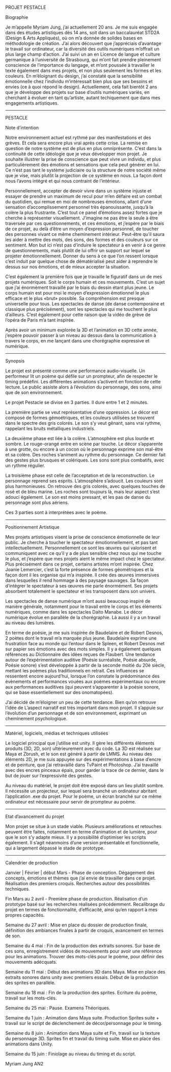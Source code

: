 PROJET PESTACLE

Biographie

Je m’appelle Myriam Jung, j’ai actuellement 20 ans. Je me suis engagée dans des études artistiques dès 14 ans, soit dans un baccalauréat STD2A (Design & Arts Appliqués), où on m’a donnée de solides bases en méthodologie de création. J’ai alors découvert que j’appréciais d’avantage le travail sur ordinateur, car la diversité des outils numériques m’offrait un plus large champ d’action. J’ai suivi un an en Licence de langue et culture germanique à l’université de Strasbourg, qui m’ont fait prendre pleinement conscience de l’importance du langage, et m’ont poussée à travailler le texte également dans mes projets, et non plus seulement les formes et les couleurs. En m’éloignant du design, j’ai constaté que  la sensibilité émotionnelle chez l’individu m’intéressait bien plus que ses besoins et envies (ce à quoi répond le design). Actuellement, cela fait bientôt 2 ans que je développe des projets sur base d’outils numériques variés, en cherchant à évoluer en tant qu’artiste, autant techiquement que dans mes engagements artistiques.

____

PESTACLE

Note d’intention

Notre environnement actuel est rythmé par des manifestations et des grèves. Et cela sera encore plus vrai après cette crise. La remise en question de notre système est de plus en plus omniprésente. C’est dans la continuité de cette idéologie que je veux développer mon projet. Je souhaite illustrer la prise de conscience que peut vivre un individu, et plus particulièrement des émotions et sensations que cela peut générer en lui. Ce n’est pas tant le système judiciaire ou la structure de notre société même que je vise, mais plutôt la projection de ce système en nous. La façon dont nous l’avons intégré et qui nous contraint de l’intérieur.

Personnellement, accepter de devoir vivre dans un système injuste et essayer de prendre un maximum de recul pour m’en défaire est un combat du quotidien, qui remue en moi de nombreuses émotions, allant d’une sensation d’accomplissement personnel très épanouissante, jusqu’à la colère la plus frustrante. C’est tout ce panel d’émotions assez fortes que je cherche à représenter visuellement. J’imagine ne pas être la seule à être traversée par ces questionnements, et ces émotions, et j’espère par le biais de ce projet, au delà d’être un moyen d’expression personnel, de toucher des personnes vivant ce même cheminement intérieur. Peut-être qu’il saura les aider à mettre des mots,  des sons, des formes et des couleurs sur ce sentiment.
Mon but ici n’est pas d’induire le spectateur à en venir à ce genre de questionnements, mais plutôt de lui offrir un support sur lequel se projeter émotionnellement. Donner du sens à ce que l’on ressent lorsque c’est induit par quelque chose de dématérialisé peut aider à reprendre le dessus sur nos émotions, et de mieux accepter la situation.

C’est également la première fois que je travaille le figuratif dans un de mes projets numériques. Soit le corps humain et ces mouvements. C’est un sujet que j’ai énormément travaillé par le biais du dessin étant plus jeune. Le corps humain est pour moi le moyen d’expression émotionnel le plus efficace et le plus «brut» possible. Sa compréhension est presque universelle pour tous. Les spectacles de danse (de danse contemporaine et classique plus précisément), sont les spectacles qui me touchent le plus d’ailleurs. C’est également pour cette raison que la vidéo de grève de l’opéra de Paris m’a tant inspirée.

Après avoir un minimum explorée la 3D et l’animation en 3D cette année, j’espère pouvoir passer à un niveau au dessus dans la communication à travers le corps, en me lançant dans une chorégraphie expressive et numérique.

____

Synopsis

Le projet est présenté comme une performance audio-visuelle. Un performeur lit un poème qui défile sur un prompteur, afin de respecter le timing prédéfini. Les différentes animations s’activent en fonction de cette lecture. Le public assiste alors à l’évolution du personnage, des sons, ainsi que de son environnement.

Le projet Pestacle se divise en 3 parties. Il dure entre 1 et 2 minutes. 

La première partie se veut représentative d’une oppression. Le décor est composé de formes gémoétriques, et les couleurs utilisées se trouvent dans le spectre des gris colorés. Le son s’y veut gênant, sans vrai rythme, rappelant les bruits métalliques industriels.

La deuxième phase est liée à la colère. L’atmosphère est plus lourde et sombre. Le rouge-orangé entre en scène par touche. Le décor s’apparente à une grotte, ou encore à un cocon où le personnage exprime son mal-être et sa colère. Des roches s’animent au rythme du personnage. Ce dernier fait des gestes plus brusques et colériques. Les sons sont plus combatifs, avec un rythme régulier.

La troisième phase est celle de l’acceptation et de la reconstruction. Le personnage reprend ses esprits. L’atmosphère s’adoucit. Les couleurs sont plus harmonieuses. On retrouve des gris colorés, avec quelques touches de rosé et de bleu marine. Les roches sont toujours là, mais leur aspect s’est adouci également. Le son est moins pressant, et les pas de danse du personnage sont plus aériens. 

Ces 3 parties sont à interprétées avec le poème.

____

Positionnement Artistique

Mes projets artistiques visent la prise de conscience émotionnelle de leur public. Je cherche à toucher le spectateur émotionnellement, et pas tant intellectuellement. Personnellement ce sont les œuvres qui valorisent et communiquent avec ce qu’il y a de plus sensible chez nous qui me touche le plus, et j’espère que mes projets aient le même impact chez le spectateur.
Plus précisément dans ce projet, certains artistes m’ont inspirée.
Chez Joanie Lemercier, c’est la forte présence de formes géométriques et la façon dont il les organise qui m’a inspirée. Il crée des œuvres immersives dans lesquelles il rend hommage à des paysage sauvages. Sa façon d’intégrer le spectateur à ses œuvres me parle énormément. Ses projets absorbent totalement le spectateur et les transposent dans son univers.

Les spectacles de danse numérique m’ont aussi beaucoup inspiré de manière générale, notamment pour le travail entre le corps et les éléments numériques, comme dans les spectacles Daito Manabe. Le décor numérique évolue en parallèle de la chorégraphie. Là aussi il y a un travail au niveau des lumières.

En terme de poésie, je me suis inspirée de Baudelaire et de Robert Desnos, 2 poètes dont le travail m’a marquée plus jeune. Baudelaire exprime une frustration face au monde qui l’entour dans le Spleen, et Robert Desnos met sur papier ses émotions avec des mots simples. Il y a également quelques références au Dictionnaire des idées reçues de Flaubert. 
Une tendance autour de l’expérimentation auditive (Poésie surréaliste, Poésie absurde, Poésie sonore) s’est développée à partir de la seconde moitié du 20è siècle, mettant les poèmes plus traditionnels en retrait. Ces influences se ressentent encore aujourd’hui, lorsque l’on constate la prédominance des évènements et performances vouées aux poèmes expérimentaux ou encore aux performances auditives (qui peuvent s’apparenter à la poésie sonore, qui se base essentiellement sur des onomatopées).

J’ai décidé de m’éloigner un peu de cette tendance. Bien qu’on retrouve l’idée de L’aspect narratif est très important dans mon projet. Il s’appuie sur l’évolution d’un personnage et de son environnement, exprimant un cheminement psychologique.

____

Matériel, logiciels, médias et techniques utilisées

Le logiciel principal que j’utilise est unity. Il gère les différents éléments produits (3D, 2D, son) ultérieurement avec du code. La 3D est réalisée sur Maya et Zbrush, et le son est généré à partir de LMMS. Au niveau des éléments 2D, je me suis appuyée sur des expérimentations à base d’encre et de peinture, que j’ai retravaillé dans TvPaint et Photoshop. J’ai travaillé avec des encres pinceaux épais, pour garder la trace de ce dernier, dans le but de jouer sur l’expressivité des gestes.

Au niveau du matériel, le projet doit être exposé dans un lieu plutôt sombre. Il nécessite un projecteur, sur lequel sera branché un ordinateur abritant l’application .exe du projet. Pour le poème, un écran branché sur ce même ordinateur est nécessaire pour servir de prompteur au poème.

____________________________________________________________

Etat d’avancement du projet

Mon projet se situe à un stade viable. Plusieurs améliorations et retouches peuvent être faites, notamment en terme d’animation et de lumière, pour que le son s’y adapte mieux. Il y a possibilité d’optimiser les scripts également.
Il s’agit néanmoins d’une version présentable et fonctionnelle, qui a largement dépassé le stade de prototype.

____

Calendrier de production

Janvier | Février | début Mars - Phase de conception. Dégagement des concepts, émotions et thèmes que j’ai envie de travailler dans ce projet. Réalisation des premiers croquis. Recherches autour des possibilités techniques.

Fin Mars au 2 avril - Première phase de production. Réalisation d’un prototype basé sur les recherches réalisées précédemment. Recalibrage du projet en termes de fonctionnalité, d’efficacité, ainsi qu’en rapport à mes propres capacités.

Semaine du 27 avril : Mise en place du dossier de production finale, définition des ambiances finales à partir de croquis, avancement en termes de son.

Semaine du 4 mai : Fin de la production des extraits sonores. Sur base de ces sons, enregistrement vidéos de mouvements pour avoir une référence pour les animations. Trouver des mots-clés pour le poème, pour définir des mouvements adécquats. 

Semaine du 11 mai : Début des animations 3D dans Maya. Mise en place des extraits sonores dans unity avec premiers essais. Début de la production des sprites en parallèle.

Semaine du 18 mai : Fin de la production des sprites. Ecriture du poème, travail sur les mots-clés.

Semaine du 25 mai : Pause. Examens Théoriques.

Semaine du 1 juin : Animation dans Maya suite. Production Sprites suite + travail sur le script de déclenchement de décor/personnage pour le timing.

Semaine du 8 juin : Animation dans Maya suite et Fin, travail sur la texture du personnage 3D. Sprites fin et travail du timing suite. Mise en place des animations dans Unity.

Semaine du 15 juin : Finiolage au niveau du timing et du script.

Myriam Jung AN2
